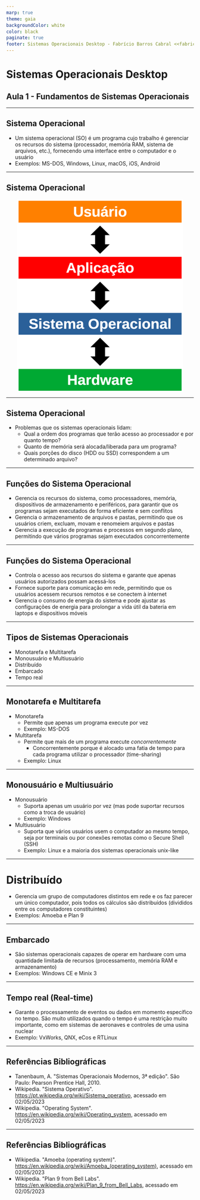 ```yaml
---
marp: true
theme: gaia
backgroundColor: white
color: black
paginate: true
footer: Sistemas Operacionais Desktop - Fabrício Barros Cabral <<fabricio.cabral@ead.ifpe.edu.br>>
---
```

<style>
img[alt~="center"] {
    display: block;
    margin: 0 auto;
}
</style>

<!-- _paginate: false -->
# **Sistemas Operacionais Desktop**

## Aula 1 - Fundamentos de Sistemas Operacionais

---

## Sistema Operacional

- Um sistema operacional (SO) é um programa cujo trabalho é gerenciar os recursos do sistema (processador, memória RAM, sistema de arquivos, etc.), fornecendo uma interface entre o computador e o usuário
- Exemplos: MS-DOS, Windows, Linux, macOS, iOS, Android

---

## Sistema Operacional

![center width:10cm](imagens/camadas.png)

---

## Sistema Operacional

- Problemas que os sistemas operacionais lidam:
  - Qual a ordem dos programas que terão acesso ao processador e por quanto tempo?
  - Quanto de memória será alocada/liberada para um programa?
  - Quais porções do disco (HDD ou SSD) correspondem a um determinado arquivo?

---

## Funções do Sistema Operacional

- Gerencia os recursos do sistema, como processadores, memória, dispositivos de armazenamento e periféricos, para garantir que os programas sejam executados de forma eficiente e sem conflitos
- Gerencia o armazenamento de arquivos e pastas, permitindo que os usuários criem, excluam, movam e renomeiem arquivos e pastas
- Gerencia a execução de programas e processos em segundo plano, permitindo que vários programas sejam executados concorrentemente

---

## Funções do Sistema Operacional

- Controla o acesso aos recursos do sistema e garante que apenas usuários autorizados possam acessá-los
- Fornece suporte para comunicação em rede, permitindo que os usuários acessem recursos remotos e se conectem à internet
- Gerencia o consumo de energia do sistema e pode ajustar as configurações de energia para prolongar a vida útil da bateria em laptops e dispositivos móveis

---

## Tipos de Sistemas Operacionais

- Monotarefa e Multitarefa
- Monousuário e Multiusuário
- Distribuído
- Embarcado
- Tempo real

---

## Monotarefa e Multitarefa

- Monotarefa
  - Permite que apenas um programa execute por vez
  - Exemplo: MS-DOS
- Multitarefa
  - Permite que mais de um programa execute *concorrentemente*
    - Concorrentemente porque é alocado uma fatia de tempo para cada programa utilizar o processador (time-sharing)
  - Exemplo: Linux

---

## Monousuário e Multiusuário

- Monousuário
  - Suporta apenas um usuário por vez (mas pode suportar recursos como a troca de usuário)
  - Exemplo: Windows
- Multiusuário
  - Suporta que vários usuários usem o computador ao mesmo tempo, seja por terminais ou por conexões remotas como o Secure Shell (SSH)
  - Exemplo: Linux e a maioria dos sistemas operacionais unix-like

---

# Distribuído

- Gerencia um grupo de computadores distintos em rede e os faz parecer um único computador, pois todos os cálculos são distribuídos (divididos entre os computadores constituintes)
- Exemplos: Amoeba e Plan 9

---

## Embarcado

- São sistemas operacionais capazes de operar em hardware com uma quantidade limitada de recursos (processamento, memória RAM e armazenamento)
- Exemplos: Windows CE e Minix 3

---

## Tempo real (Real-time)

- Garante o processamento de eventos ou dados em momento específico no tempo. São muito utilizados quando o tempo é uma restrição muito importante, como em sistemas de aeronaves e controles de uma usina nuclear
- Exemplo: VxWorks, QNX, eCos e RTLinux

---

## Referências Bibliográficas

- Tanenbaum, A. "Sistemas Operacionais Modernos, 3ª edição". São Paulo: Pearson Prentice Hall, 2010.
- Wikipedia. "Sistema Operativo". https://pt.wikipedia.org/wiki/Sistema_operativo, acessado em 02/05/2023
- Wikipedia. "Operating System". https://en.wikipedia.org/wiki/Operating_system, acessado em 02/05/2023

---

## Referências Bibliográficas

- Wikipedia. "Amoeba (operating system)". https://en.wikipedia.org/wiki/Amoeba_(operating_system), acessado em 02/05/2023
- Wikipedia. "Plan 9 from Bell Labs". https://en.wikipedia.org/wiki/Plan_9_from_Bell_Labs, acessado em 02/05/2023